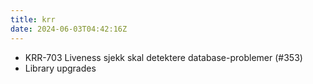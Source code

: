 ```yaml
---
title: krr
date: 2024-06-03T04:42:16Z
---
```

- KRR-703 Liveness sjekk skal detektere database-problemer (#353)
- Library upgrades

